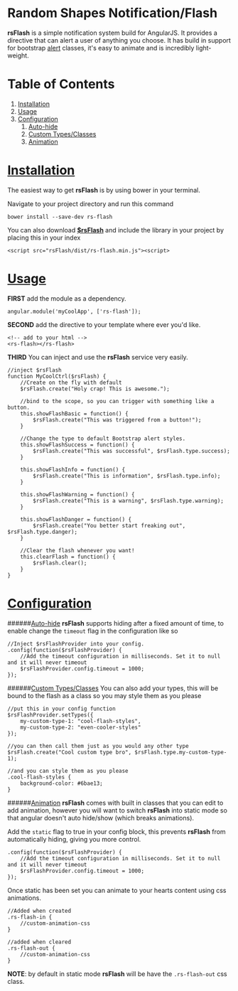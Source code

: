 Random Shapes Notification/Flash
======
**rsFlash** is a simple notification system build for AngularJS. It provides a directive that can alert a user of anything you choose. It has build in support for bootstrap [alert](http://getbootstrap.com/components/#alerts) classes, it's easy to animate and is incredibly light-weight.

Table of Contents
======
1. [Installation](#installation)
2. [Usage](#usage)
3. [Configuration](#uration)
    1. [Auto-hide](#auto-hide) 
    2. [Custom Types/Classes](#ustom) 
    3. [Animation](#animation) 

[Installation](id:installation)
======

The easiest way to get **rsFlash** is by using bower in your terminal.

Navigate to your project directory and run this command

    bower install --save-dev rs-flash

You can also download [**$rsFlash**](https://github.com/RandomShapes/rsFlash/archive/master.zip) and include the library in your project by placing this in your index

    <script src="rsFlash/dist/rs-flash.min.js"><script>

[Usage](id:usage)
======

**FIRST** add the module as a dependency.

    angular.module('myCoolApp', ['rs-flash']);

**SECOND** add the directive to your template where ever you'd like.

    <!-- add to your html -->
    <rs-flash></rs-flash>

**THIRD** You can inject and use the **rsFlash** service very easily.

    //inject $rsFlash
    function MyCoolCtrl($rsFlash) {
    	//Create on the fly with default
        $rsFlash.create("Holy crap! This is awesome.");
        
        //bind to the scope, so you can trigger with something like a button.
        this.showFlashBasic = function() {
        	$rsFlash.create("This was triggered from a button!");
        }
        
        //Change the type to default Bootstrap alert styles.
        this.showFlashSuccess = function() {
        	$rsFlash.create("This was successful", $rsFlash.type.success);
        }
        
        this.showFlashInfo = function() {
        	$rsFlash.create("This is information", $rsFlash.type.info);
        }
        
        this.showFlashWarning = function() {
        	$rsFlash.create("This is a warning", $rsFlash.type.warning);
        }
        
        this.showFlashDanger = function() {
        	$rsFlash.create("You better start freaking out", $rsFlash.type.danger);
        }
        
        //Clear the flash whenever you want!
        this.clearFlash = function() {
        	$rsFlash.clear();
        }
    }
    
[Configuration](id:uration)
======
######[Auto-hide](id:auto-hide)
**rsFlash** supports hiding after a fixed amount of time, to enable change the `timeout` flag in the configuration like so
   
    //Inject $rsFlashProvider into your config.
    .config(function($rsFlashProvider) {
    	//Add the timeout configuration in milliseconds. Set it to null and it will never timeout
    	$rsFlashProvider.config.timeout = 1000;
    });

######[Custom Types/Classes](id:ustom)
You can also add your types, this will be bound to the flash as a class so you may style them as you please

	//put this in your config function
    $rsFlashProvider.setTypes({
    	my-custom-type-1: "cool-flash-styles",
    	my-custom-type-2: "even-cooler-styles"
    });
    
    //you can then call them just as you would any other type
    $rsFlash.create("Cool custom type bro", $rsFlash.type.my-custom-type-1);
    
    //and you can style them as you please
    .cool-flash-styles {
    	background-color: #6bae13;
    }
    
######[Animation](id:animation)
**rsFlash** comes with built in classes that you can edit to add animation, however you will want to switch **rsFlash** into static mode so that angular doesn't auto hide/show (which breaks animations).

Add the `static` flag to true in your config block, this prevents **rsFlash** from automatically hiding, giving you more control.
    
    .config(function($rsFlashProvider) {
    	//Add the timeout configuration in milliseconds. Set it to null and it will never timeout
    	$rsFlashProvider.config.timeout = 1000;
    });
    
Once static has been set you can animate to your hearts content using css animations.

    //Added when created
    .rs-flash-in {
    	//custom-animation-css
    }
    
    //added when cleared
    .rs-flash-out {
    	//custom-animation-css
    }
**NOTE**: by default in static mode **rsFlash** will be have the `.rs-flash-out` css class.